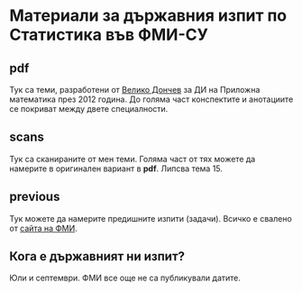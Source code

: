 # Материали за държавния изпит по Статистика във ФМИ-СУ

## pdf
Тук са теми, разработени от [Велико Дончев](https://www.fmi.uni-sofia.bg/bg/faculty/veliko-dinkov-donchev) за ДИ на Приложна математика през 2012 година. До голяма част конспектите и анотациите се покриват между двете специалности.

## scans
Тук са сканираните от мен теми. Голяма част от тях можете да намерите в оригинален вариант в **pdf**. Липсва тема 15.

## previous
Тук можете да намерите предишните изпити (задачи). Всичко е свалено от [сайта на ФМИ](https://www.fmi.uni-sofia.bg/bg/node/7347).

## Кога е държавният ни изпит?
Юли и септември. ФМИ все още не са публикували датите.
